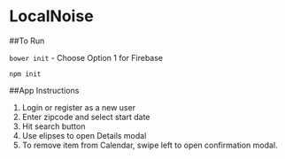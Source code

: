 # LocalNoise

##To Run

`bower init` - Choose Option 1 for Firebase

`npm init`

##App Instructions

1. Login or register as a new user
2. Enter zipcode and select start date
3. Hit search button
4. Use elipses to open Details modal
5. To remove item from Calendar, swipe left to open confirmation modal.

